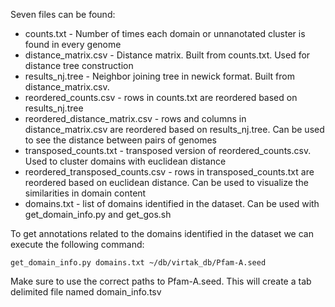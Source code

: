 Seven files can be found:
* counts.txt - Number of times each domain or unnanotated cluster is found in every genome
* distance_matrix.csv - Distance matrix. Built from counts.txt. Used for distance tree construction
* results_nj.tree - Neighbor joining tree in newick format. Built from distance_matrix.csv. 
* reordered_counts.csv - rows in counts.txt are reordered based on results_nj.tree
* reordered_distance_matrix.csv - rows and columns in distance_matrix.csv are reordered based on results_nj.tree. Can be used to see the distance between pairs of genomes
* transposed_counts.txt - transposed version of reordered_counts.csv. Used to cluster domains with euclidean distance
* reordered_transposed_counts.csv - rows in transposed_counts.txt are reordered based on euclidean distance. Can be used to visualize the similarities in domain content
* domains.txt - list of domains identified in the dataset. Can be used with get_domain_info.py and get_gos.sh

To get annotations related to the domains identified in the dataset we can execute the following command:
```{bash, eval=FALSE, echo=TRUE}
get_domain_info.py domains.txt ~/db/virtak_db/Pfam-A.seed
```
Make sure to use the correct paths to Pfam-A.seed. This will create a tab delimited file named domain_info.tsv
